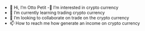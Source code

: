 - 👋 Hi, I’m Otto Petit
-👀 I’m interested in crypto currency
- 🌱 I’m currently learning trading crypto currency
- 💞️ I’m looking to collaborate on trade on the crypto currency
- 📫 How to reach me how generate an income on crypto currency

<!---
ottopetit/ottopetit is a ✨ special ✨ repository because its `README.md` (this file) appears on your GitHub profile.
You can click the Preview link to take a look at your changes.
--->
